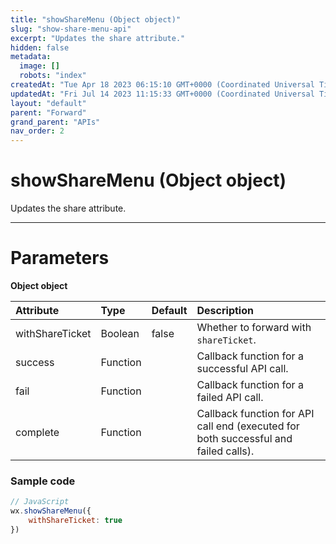 ```yaml
---
title: "showShareMenu (Object object)"
slug: "show-share-menu-api"
excerpt: "Updates the share attribute."
hidden: false
metadata: 
  image: []
  robots: "index"
createdAt: "Tue Apr 18 2023 06:15:10 GMT+0000 (Coordinated Universal Time)"
updatedAt: "Fri Jul 14 2023 11:15:33 GMT+0000 (Coordinated Universal Time)"
layout: "default"
parent: "Forward"
grand_parent: "APIs"
nav_order: 2
---
```

# showShareMenu (Object object) 
Updates the share attribute.

***

# Parameters

**Object object**

| Attribute       | Type     | Default | Description                                                                         |
| :-------------- | :------- | :------ | :---------------------------------------------------------------------------------- |
| withShareTicket | Boolean  | false   | Whether to forward with `shareTicket`.                                              |
| success         | Function |         | Callback function for a successful API call.                                        |
| fail            | Function |         | Callback function for a failed API call.                                            |
| complete        | Function |         | Callback function for API call end (executed for both successful and failed calls). |

### Sample code

```javascript
// JavaScript
wx.showShareMenu({
	withShareTicket: true
})
```
